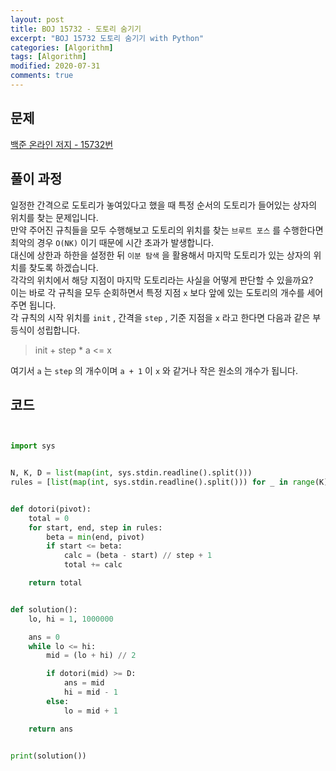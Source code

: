 ```yaml
---
layout: post
title: BOJ 15732 - 도토리 숨기기
excerpt: "BOJ 15732 도토리 숨기기 with Python"
categories: [Algorithm]
tags: [Algorithm]
modified: 2020-07-31
comments: true
---
```


## 문제
[백준 온라인 저지 - 15732번](https://www.acmicpc.net/problem/15732)


## 풀이 과정
일정한 간격으로 도토리가 놓여있다고 했을 때 특정 순서의 도토리가 들어있는 상자의 위치를 찾는 문제입니다. <br>
만약 주어진 규칙들을 모두 수행해보고 도토리의 위치를 찾는 `브루트 포스` 를 수행한다면 최악의 경우 `O(NK)` 이기 때문에 시간 초과가 발생합니다. <br>
대신에 상한과 하한을 설정한 뒤 `이분 탐색` 을 활용해서 마지막 도토리가 있는 상자의 위치를 찾도록 하겠습니다. <br>
각각의 위치에서 해당 지점이 마지막 도토리라는 사실을 어떻게 판단할 수 있을까요? <br>
이는 바로 각 규칙을 모두 순회하면서 특정 지점 `x` 보다 앞에 있는 도토리의 개수를 세어주면 됩니다. <br>
각 규칙의 시작 위치를 `init` , 간격을 `step` , 기준 지점을 `x` 라고 한다면 다음과 같은 부등식이 성립합니다. <br>

> init + step * a <= x

여기서 `a` 는 `step` 의 개수이며 `a + 1` 이 `x` 와 같거나 작은 원소의 개수가 됩니다. <br>


## 코드

~~~ python


import sys


N, K, D = list(map(int, sys.stdin.readline().split()))
rules = [list(map(int, sys.stdin.readline().split())) for _ in range(K)]


def dotori(pivot):
    total = 0
    for start, end, step in rules:
        beta = min(end, pivot)
        if start <= beta:
            calc = (beta - start) // step + 1
            total += calc

    return total


def solution():
    lo, hi = 1, 1000000

    ans = 0
    while lo <= hi:
        mid = (lo + hi) // 2

        if dotori(mid) >= D:
            ans = mid
            hi = mid - 1
        else:
            lo = mid + 1

    return ans


print(solution())


~~~